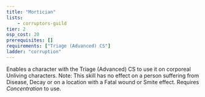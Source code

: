 ```yaml
---
title: "Mortician"
lists:
    - corruptors-guild
tier: 2
osp_cost: 20
prerequisites: []
requirements: ["Triage (Advanced) CS"]
ladder: "corruption"
---
```

Enables a character with the Triage (Advanced) CS to use it on corporeal Unliving characters. Note: This skill has no effect on a person suffering from Disease, Decay or on a location with a Fatal wound or Smite effect. Requires _Concentration_ to use.